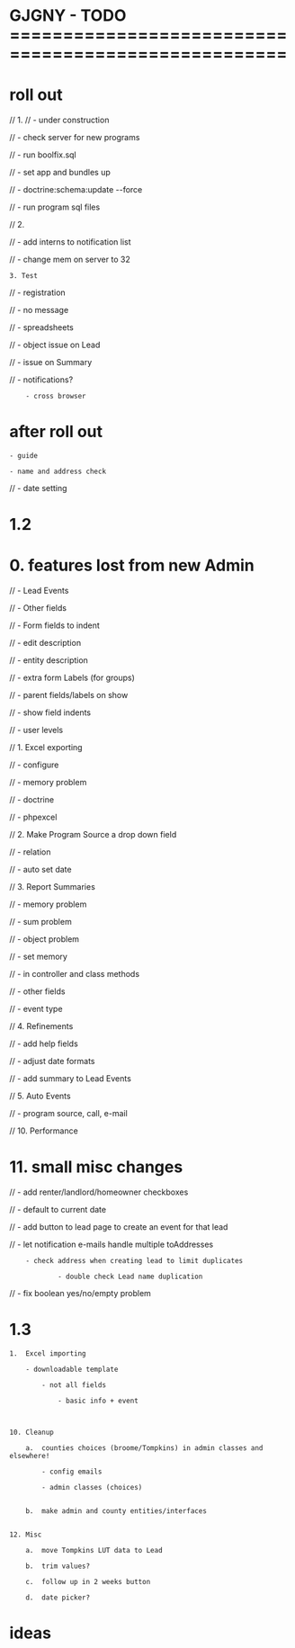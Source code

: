 GJGNY - TODO ====================================================
=================================================================	

roll out
====================================

//	1.
//		- under construction
	
//		- check server for new programs
	
//		- run boolfix.sql
		
//		- set app and bundles up	
	
//		- doctrine:schema:update --force
		
//		- run program sql files

//	2.
	
//		- add interns to notification list	

//		- change mem on server to 32


	3. Test
	
//		- registration
		
//			- no message
		
//		- spreadsheets
	
//			- object issue on Lead
			
//			- issue on Summary
	
//		- notifications?
		
		- cross browser
	
	
after roll out
============================

	- guide
	
	- name and address check
	
//	- date setting
	
	
	
1.2
============================

#	0.	features lost from new Admin

//		- Lead Events
			
//		- Other fields
					
//		- Form fields to indent
	
//		- edit description
		
//		- entity description
		
//		- extra form Labels (for groups)
		
//		- parent fields/labels on show
		
//		- show field indents
		
//		- user levels
		
	
//	1.	Excel exporting
	
//		- configure

//		- memory problem

//			- doctrine
			
//			- phpexcel
	
//	2.	Make Program Source a drop down field
	
//		- relation
		
//			- auto set date
			
	
//	3.	Report Summaries
	
//		- memory problem
		
//		- sum problem
	
//		- object problem
		
//		- set memory
		
//			- in controller and class methods
		
//		- other fields
		
//			- event type

	
//	4.	Refinements
	
//		- add help fields
		
//		- adjust date formats
	
//		- add summary to Lead Events
				
//	5.	Auto Events
	
//		- program source, call, e-mail		
			
		
		
	
//	10.	Performance
	
	
#	11.	small misc changes
	
//		- add renter/landlord/homeowner checkboxes
		
//		- default to current date

//		- add button to lead page to create an event for that lead

//		- let notification e-mails handle multiple toAddresses

		- check address when creating lead to limit duplicates
		
				- double check Lead name duplication
		
//		- fix boolean yes/no/empty problem
		

1.3		
===============================

	1.	Excel importing
	
		- downloadable template
		
			- not all fields
			
				- basic info + event
			
			
				
	10.	Cleanup
	
		a.  counties choices (broome/Tompkins) in admin classes and elsewhere!
	
			- config emails
		
			- admin classes (choices)

			
		b.  make admin and county entities/interfaces


	12.	Misc	

		a.	move Tompkins LUT data to Lead
		
		b.	trim values?
		
		c.	follow up in 2 weeks button
		
		d.	date picker?
		
ideas
====================================
	
	
